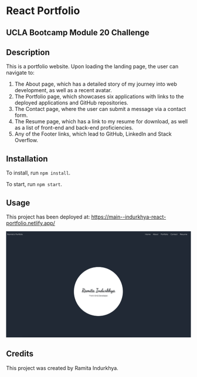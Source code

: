 # React Portfolio

## UCLA Bootcamp Module 20 Challenge

## Description

This is a portfolio website. Upon loading the landing page, the user can navigate to:

1. The About page, which has a detailed story of my journey into web development, as well as a recent avatar.
2. The Portfolio page, which showcases six applications with links to the deployed applications and GitHub repositories.
3. The Contact page, where the user can submit a message via a contact form.
4. The Resume page, which has a link to my resume for download, as well as a list of front-end and back-end proficiencies.
5. Any of the Footer links, which lead to GitHub, LinkedIn and Stack Overflow.

## Installation

To install, run `npm install`.

To start, run `npm start`.

## Usage

This project has been deployed at: https://main--indurkhya-react-portfolio.netlify.app/

<img src="./public/images/portfolio-screenshot.png" alt="screenshot"/>

## Credits

This project was created by Ramita Indurkhya.

